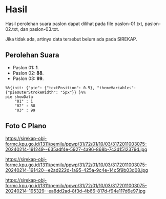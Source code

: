 # Hasil

Hasil perolehan suara paslon dapat dilihat pada file paslon-01.txt, paslon-02.txt, dan paslon-03.txt.

Jika tidak ada, artinya data tersebut belum ada pada SIREKAP.

## Perolehan Suara

 * Paslon 01: **1**.
 * Paslon 02: **88**.
 * Paslon 03: **99**.

```mermaid
%%{init: {"pie": {"textPosition": 0.5}, "themeVariables": {"pieOuterStrokeWidth": "5px"}} }%%
pie showData
    "01" : 1
    "02" : 88
    "03" : 99
```
## Foto C Plano

https://sirekap-obj-formc.kpu.go.id/1311/pemilu/ppwp/31/72/01/10/03/3172011003075-20240214-191249--635adf4e-5927-4a96-868b-7c3d1512379d.jpg

https://sirekap-obj-formc.kpu.go.id/1311/pemilu/ppwp/31/72/01/10/03/3172011003075-20240214-191420--e2ad222d-1a95-425a-9c4e-14c5f9b03d08.jpg

https://sirekap-obj-formc.kpu.go.id/1311/pemilu/ppwp/31/72/01/10/03/3172011003075-20240214-195329--ea8dd2ad-8f3d-4b66-817d-f94e117d6e97.jpg
